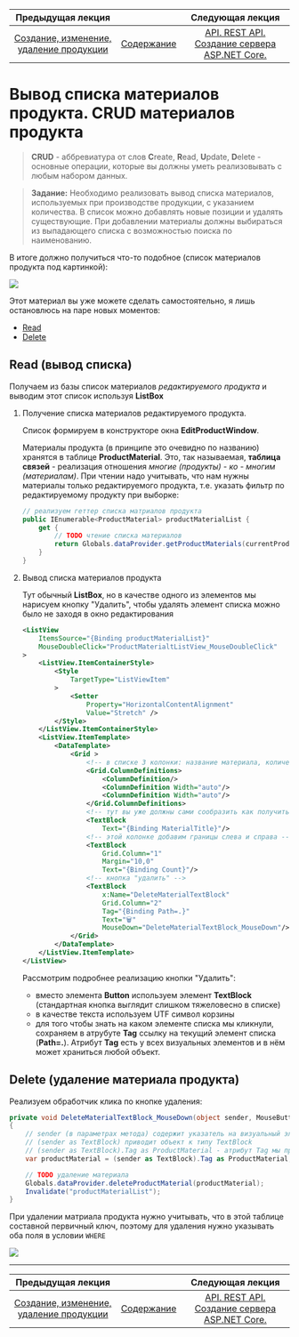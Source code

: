 Предыдущая лекция |  | Следующая лекция
:----------------:|:----------:|:----------------:
[Создание, изменение, удаление продукции](./cs_edit_product2.md) | [Содержание](../readme.md#c-и-mysql) | [API. REST API. Создание сервера ASP.NET Core.](./api_asp_net_core.md)

# Вывод списка материалов продукта. CRUD материалов продукта

>**CRUD** - аббревиатура от слов **C**reate, **R**ead, **U**pdate, **D**elete - основные операции, которые вы должны уметь реализовывать с любым набором данных.

>**Задание:**
>Необходимо реализовать вывод списка материалов, используемых при производстве продукции, с указанием количества. В список можно добавлять новые позиции и удалять существующие. При добавлении материалы должны выбираться из выпадающего списка с возможностью поиска по наименованию.

В итоге должно получиться что-то подобное (список материалов продукта под картинкой):

![](../img/cs008.png)

Этот материал вы уже можете сделать самостоятельно, я лишь остановлюсь на паре новых моментов:

* [Read](#read-вывод-списка)
* [Delete](#delete-удаление-материала-продукта)

## Read (вывод списка)

Получаем из базы список материалов *редактируемого продукта* и выводим этот список используя **ListBox**

1. Получение списка материалов редактируемого продукта. 

    Список формируем в конструкторе окна **EditProductWindow**. 
    
    Материалы продукта (в принципе это очевидно по названию) хранятся в таблице **ProductMaterial**. Это, так называемая, **таблица связей**  - реализация отношения *многие (продукты) - ко - многим (материалам)*. При чтении надо учитывать, что нам нужны материалы только редактируемого продукта, т.е. указать фильтр по редактируемому продукту при выборке: 

    
    ```cs
    // реализуем геттер списка матриалов продукта
    public IEnumerable<ProductMaterial> productMaterialList { 
        get {
            // TODO чтение списка материалов
            return Globals.dataProvider.getProductMaterials(currentProduct.ID);
        } 
    }
    ```

1. Вывод списка материалов продукта

    Тут обычный **ListBox**, но в качестве одного из элементов мы нарисуем кнопку "Удалить", чтобы удалять элемент списка можно было не заходя в окно редактирования

    ```xml
    <ListView
        ItemsSource="{Binding productMaterialList}"
        MouseDoubleClick="ProductMaterialtListView_MouseDoubleClick"
    >
        <ListView.ItemContainerStyle>
            <Style 
                TargetType="ListViewItem"
            >
                <Setter 
                    Property="HorizontalContentAlignment"
                    Value="Stretch" />
            </Style>
        </ListView.ItemContainerStyle>
        <ListView.ItemTemplate>
            <DataTemplate>
                <Grid >
                    <!-- в списке 3 колонки: название материала, количество и кнопка удаления -->
                    <Grid.ColumnDefinitions>
                        <ColumnDefinition/>
                        <ColumnDefinition Width="auto"/>
                        <ColumnDefinition Width="auto"/>
                    </Grid.ColumnDefinitions>
                    <!-- тут вы уже должны сами сообразить как получить название материала -->
                    <TextBlock 
                        Text="{Binding MaterialTitle}"/>
                    <!-- этой колонке добавим границы слева и справа -->
                    <TextBlock     
                        Grid.Column="1" 
                        Margin="10,0"
                        Text="{Binding Count}"/>
                    <!-- кнопка "удалить" -->
                    <TextBlock
                        x:Name="DeleteMaterialTextBlock" 
                        Grid.Column="2"
                        Tag="{Binding Path=.}"
                        Text="🗑" 
                        MouseDown="DeleteMaterialTextBlock_MouseDown"/>
                </Grid>
            </DataTemplate>
        </ListView.ItemTemplate>
    </ListView>
    ```

    Рассмотрим подробнее реализацию кнопки "Удалить":

    - вместо элемента **Button** используем элемент **TextBlock** (стандартная кнопка выглядит слишком тяжеловесно в списке)
    - в качестве текста используем UTF символ корзины 
    - для того чтобы знать на каком элементе списка мы кликнули, сохраняем в атрубуте **Tag** ссылку на текущий элемент списка (**Path=.**). Атрибут **Tag** есть у всех визуальных элементов и в нём может храниться любой объект. 

## Delete (удаление материала продукта)

Реализуем обработчик клика по кнопке удаления:

```cs
private void DeleteMaterialTextBlock_MouseDown(object sender, MouseButtonEventArgs e)
{
    // sender (в параметрах метода) содержит указатель на визуальный элемент, по которому мы кликнули
    // (sender as TextBlock) приводит объект к типу TextBlock
    // (sender as TextBlock).Tag as ProductMaterial - атрибут Tag мы приводим к классу ProductMaterial
    var productMaterial = (sender as TextBlock).Tag as ProductMaterial;

    // TODO удаление материала
    Globals.dataProvider.deleteProductMaterial(productMaterial);
    Invalidate("productMaterialList");
}
```

При удалении матриала продукта нужно учитывать, что в этой таблице составной первичный ключ, поэтому для удаления нужно указывать оба поля в условии `WHERE`

![](../img/cs009.png)

---

Предыдущая лекция |  | Следующая лекция
:----------------:|:----------:|:----------------:
[Создание, изменение, удаление продукции](./cs_edit_product2.md) | [Содержание](../readme.md#c-и-mysql) | [API. REST API. Создание сервера ASP.NET Core.](./api_asp_net_core.md)
